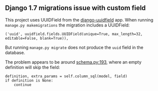 Django 1.7 migrations issue with custom field
---------------------------------------------

This project uses UUIDField from the
[django-uuidfield](https://github.com/dcramer/django-uuidfield) app.  When
running `manage.py makemigrations` the migration includes a UUIDField:

```
('uuid', uuidfield.fields.UUIDField(unique=True, max_length=32, editable=False, blank=True)),
```

But running `manage.py migrate` does not produce the `uuid` field in the database.

The problem appears to be around
[schema.py:193](https://github.com/django/django/blob/master/django/db/backends/schema.py#L193),
where an empty definition will skip the field:

```
definition, extra_params = self.column_sql(model, field)
if definition is None:
    continue
```
